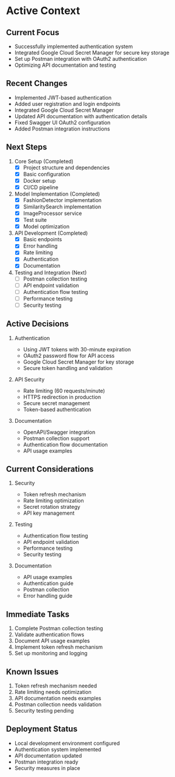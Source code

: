 # Active Context

## Current Focus
- Successfully implemented authentication system
- Integrated Google Cloud Secret Manager for secure key storage
- Set up Postman integration with OAuth2 authentication
- Optimizing API documentation and testing

## Recent Changes
- Implemented JWT-based authentication
- Added user registration and login endpoints
- Integrated Google Cloud Secret Manager
- Updated API documentation with authentication details
- Fixed Swagger UI OAuth2 configuration
- Added Postman integration instructions

## Next Steps
1. Core Setup (Completed)
   - [x] Project structure and dependencies
   - [x] Basic configuration
   - [x] Docker setup
   - [x] CI/CD pipeline

2. Model Implementation (Completed)
   - [x] FashionDetector implementation
   - [x] SimilaritySearch implementation
   - [x] ImageProcessor service
   - [x] Test suite
   - [x] Model optimization

3. API Development (Completed)
   - [x] Basic endpoints
   - [x] Error handling
   - [x] Rate limiting
   - [x] Authentication
   - [x] Documentation

4. Testing and Integration (Next)
   - [ ] Postman collection testing
   - [ ] API endpoint validation
   - [ ] Authentication flow testing
   - [ ] Performance testing
   - [ ] Security testing

## Active Decisions
1. Authentication
   - Using JWT tokens with 30-minute expiration
   - OAuth2 password flow for API access
   - Google Cloud Secret Manager for key storage
   - Secure token handling and validation

2. API Security
   - Rate limiting (60 requests/minute)
   - HTTPS redirection in production
   - Secure secret management
   - Token-based authentication

3. Documentation
   - OpenAPI/Swagger integration
   - Postman collection support
   - Authentication flow documentation
   - API usage examples

## Current Considerations
1. Security
   - Token refresh mechanism
   - Rate limiting optimization
   - Secret rotation strategy
   - API key management

2. Testing
   - Authentication flow testing
   - API endpoint validation
   - Performance testing
   - Security testing

3. Documentation
   - API usage examples
   - Authentication guide
   - Postman collection
   - Error handling guide

## Immediate Tasks
1. Complete Postman collection testing
2. Validate authentication flows
3. Document API usage examples
4. Implement token refresh mechanism
5. Set up monitoring and logging

## Known Issues
1. Token refresh mechanism needed
2. Rate limiting needs optimization
3. API documentation needs examples
4. Postman collection needs validation
5. Security testing pending

## Deployment Status
- Local development environment configured
- Authentication system implemented
- API documentation updated
- Postman integration ready
- Security measures in place 